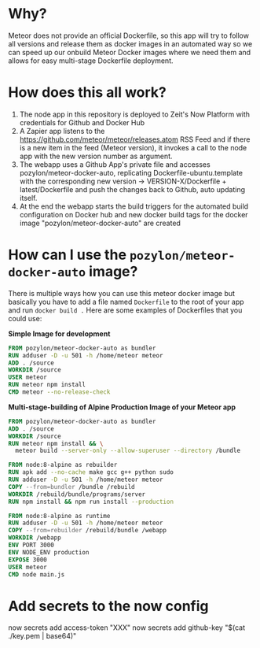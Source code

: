 # Why?

Meteor does not provide an official Dockerfile, so this app will try to follow all versions and release them as docker images in an automated way so we can speed up our onbuild Meteor Docker images where we need them and allows for easy multi-stage Dockerfile deployment.

# How does this all work?

1. The node app in this repository is deployed to Zeit's Now Platform with credentials for Github and Docker Hub
1. A Zapier app listens to the https://github.com/meteor/meteor/releases.atom RSS Feed and if there is a new item in the feed (Meteor version), it invokes a call to the node app with the new version number as argument.
3. The webapp uses a Github App's private file and accesses pozylon/meteor-docker-auto, replicating Dockerfile-ubuntu.template with the corresponding new version -> VERSION-X/Dockerfile + latest/Dockerfile and push the changes back to Github, auto updating itself.
4. At the end the webapp starts the build triggers for the automated build configuration on Docker hub and new docker build tags for the docker image "pozylon/meteor-docker-auto" are created

# How can I use the ``pozylon/meteor-docker-auto`` image?

There is multiple ways how you can use this meteor docker image but basically you
have to add a file named ``Dockerfile`` to the root of your app and run ``docker build .``
Here are some examples of Dockerfiles that you could use:

**Simple Image for development**

```dockerfile
FROM pozylon/meteor-docker-auto as bundler
RUN adduser -D -u 501 -h /home/meteor meteor
ADD . /source
WORKDIR /source
USER meteor
RUN meteor npm install
CMD meteor --no-release-check 
```

**Multi-stage-building of Alpine Production Image of your Meteor app**

```dockerfile
FROM pozylon/meteor-docker-auto as bundler
ADD . /source
WORKDIR /source
RUN meteor npm install && \
  meteor build --server-only --allow-superuser --directory /bundle

FROM node:8-alpine as rebuilder
RUN apk add --no-cache make gcc g++ python sudo
RUN adduser -D -u 501 -h /home/meteor meteor
COPY --from=bundler /bundle /rebuild
WORKDIR /rebuild/bundle/programs/server
RUN npm install && npm run install --production

FROM node:8-alpine as runtime
RUN adduser -D -u 501 -h /home/meteor meteor
COPY --from=rebuilder /rebuild/bundle /webapp
WORKDIR /webapp
ENV PORT 3000
ENV NODE_ENV production
EXPOSE 3000
USER meteor
CMD node main.js
```

# Add secrets to the now config
now secrets add access-token "XXX"
now secrets add github-key "$(cat ./key.pem | base64)"
